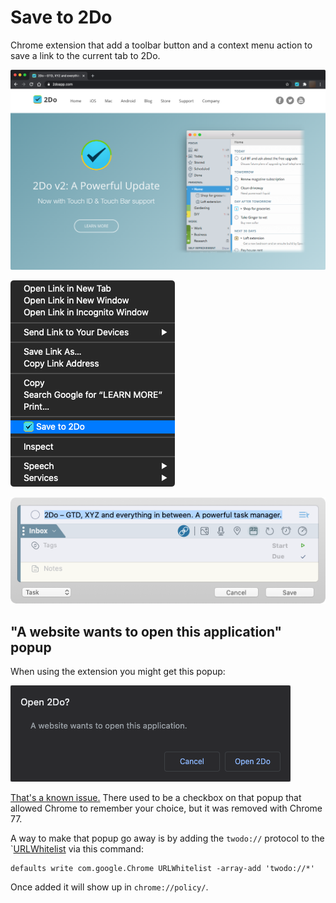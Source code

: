 # Save to 2Do

Chrome extension that add a toolbar button and a context menu action to save a link to the current tab to 2Do.

![Open 2Do](screenshots/browser-action.png)

![Open 2Do](screenshots/context-menu.png)

![Open 2Do](screenshots/2do-quick-entry.png)

## "A website wants to open this application" popup

When using the extension you might get this popup:

![Open 2Do](open-2do-popup.png)

[That's a known issue.](https://superuser.com/questions/1492714/chrome-prompting-for-custom-protocol-handlers-every-time-after-update) There used to be a checkbox on that popup that allowed Chrome to remember your choice, but it was removed with Chrome 77.

A way to make that popup go away is by adding the `twodo://` protocol to the `[URLWhitelist](https://cloud.google.com/docs/chrome-enterprise/policies/?policy=URLWhitelist) via this command:

```
defaults write com.google.Chrome URLWhitelist -array-add 'twodo://*'
```

Once added it will show up in `chrome://policy/`.
